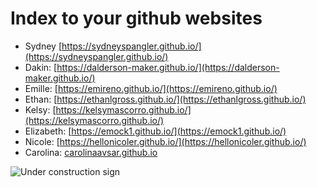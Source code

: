 # Index to your github websites

- Sydney [https://sydneyspangler.github.io/](https://sydneyspangler.github.io/)
- Dakin: [https://dalderson-maker.github.io/](https://dalderson-maker.github.io/)
- Emille: [https://emireno.github.io/](https://emireno.github.io/)
- Ethan: [https://ethanlgross.github.io/](https://ethanlgross.github.io/)
- Kelsy: [https://kelsymascorro.github.io/](https://kelsymascorro.github.io/)
- Elizabeth: [https://emock1.github.io/](https://emock1.github.io/)
- Nicole: [https://hellonicoler.github.io/](https://hellonicoler.github.io/)
- Carolina: [carolinaavsar.github.io](carolinaavsar.github.io)

![Under construction sign](https://cdn.pixabay.com/photo/2017/06/16/07/26/under-construction-2408061_960_720.png)
